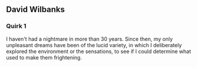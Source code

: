 ## David Wilbanks ##

### Quirk 1 ###

I haven't had a nightmare in more than 30 years.
Since then, my only unpleasant dreams have been of the lucid variety, in which I deliberately explored the environment or the sensations, to see if I could determine what used to make them frightening.
